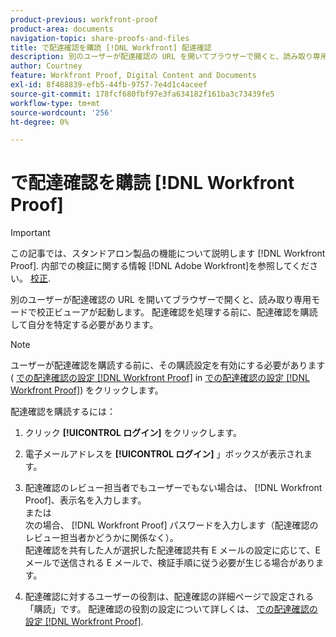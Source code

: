 ```yaml
---
product-previous: workfront-proof
product-area: documents
navigation-topic: share-proofs-and-files
title: で配達確認を購読 [!DNL Workfront] 配達確認
description: 別のユーザーが配達確認の URL を開いてブラウザーで開くと、読み取り専用モードで校正ビューアが起動します。 配達確認を処理する前に、配達確認を購読して自分を特定する必要があります。
author: Courtney
feature: Workfront Proof, Digital Content and Documents
exl-id: 8f488839-efb5-44fb-9757-7e4d1c4aceef
source-git-commit: 178fcf680fbf97e3fa634182f161ba3c73439fe5
workflow-type: tm+mt
source-wordcount: '256'
ht-degree: 0%

---
```


# で配達確認を購読 [!DNL Workfront Proof]

>[!IMPORTANT]
>
>この記事では、スタンドアロン製品の機能について説明します [!DNL Workfront Proof]. 内部での検証に関する情報 [!DNL Adobe Workfront]を参照してください。 [校正](../../../review-and-approve-work/proofing/proofing.md).

別のユーザーが配達確認の URL を開いてブラウザーで開くと、読み取り専用モードで校正ビューアが起動します。 配達確認を処理する前に、配達確認を購読して自分を特定する必要があります。

>[!NOTE]
>
>ユーザーが配達確認を購読する前に、その購読設定を有効にする必要があります ( [での配達確認の設定 [!DNL Workfront Proof]](../../../workfront-proof/wp-work-proofsfiles/manage-your-work/configure-proof-settings.md) in [での配達確認の設定 [!DNL Workfront Proof]](../../../workfront-proof/wp-work-proofsfiles/manage-your-work/configure-proof-settings.md)) をクリックします。

配達確認を購読するには：

1. クリック **[!UICONTROL ログイン]** をクリックします。
1. 電子メールアドレスを **[!UICONTROL ログイン]** 」ボックスが表示されます。
1. 配達確認のレビュー担当者でもユーザーでもない場合は、 [!DNL Workfront Proof]、表示名を入力します。\
   または\
   次の場合、 [!DNL Workfront Proof] パスワードを入力します（配達確認のレビュー担当者かどうかに関係なく）。\
   配達確認を共有した人が選択した配達確認共有 E メールの設定に応じて、E メールで送信される E メールで、検証手順に従う必要が生じる場合があります。

1. 配達確認に対するユーザーの役割は、配達確認の詳細ページで設定される「購読」です。 配達確認の役割の設定について詳しくは、 [での配達確認の設定 [!DNL Workfront Proof]](../../../workfront-proof/wp-work-proofsfiles/manage-your-work/configure-proof-settings.md).
